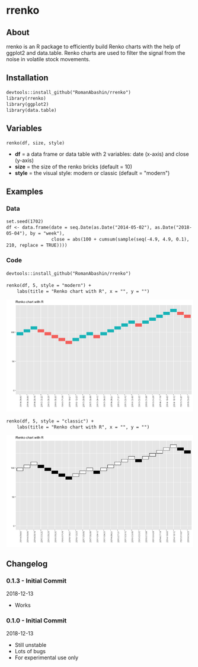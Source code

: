 # rrenko

## About
rrenko is an R package to efficiently build Renko charts with the help of ggplot2 and data.table. Renko charts are used to filter the signal from the noise in volatile stock movements. 

## Installation

    devtools::install_github("RomanAbashin/rrenko")
    library(rrenko)
    library(ggplot2)
    library(data.table)

## Variables

    renko(df, size, style)

* **df** = a data frame or data table with 2 variables: date (x-axis) and close (y-axis)
* **size** = the size of the renko bricks (default = 10)
* **style** = the visual style: modern or classic (default = "modern")

## Examples

### Data

    set.seed(1702)
    df <- data.frame(date = seq.Date(as.Date("2014-05-02"), as.Date("2018-05-04"), by = "week"),
                     close = abs(100 + cumsum(sample(seq(-4.9, 4.9, 0.1), 210, replace = TRUE))))

### Code

    devtools::install_github("RomanAbashin/rrenko")

    renko(df, 5, style = "modern") + 
        labs(title = "Renko chart with R", x = "", y = "")

![rrenko modern](/images/rrenko_modern.png)


    renko(df, 5, style = "classic") + 
        labs(title = "Renko chart with R", x = "", y = "")

![rrenko classic](/images/rrenko_classic.png)


## Changelog
### 0.1.3 - Initial Commit
2018-12-13
* Works

### 0.1.0 - Initial Commit
2018-12-13
* Still unstable
* Lots of bugs
* For experimental use only
